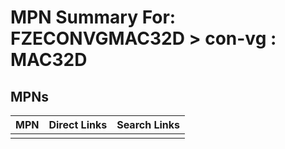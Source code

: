 



# MPN Summary For: FZECONVGMAC32D > con-vg : MAC32D

## MPNs
  

|MPN|Direct Links|Search Links|
| :--- | :--- | :--- |
||||

